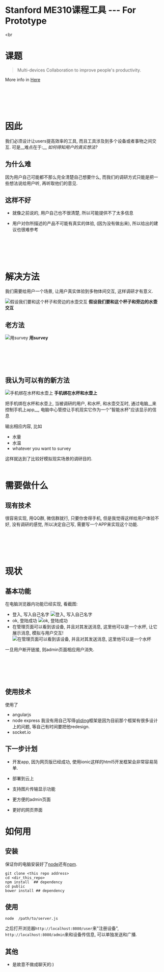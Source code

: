 # Stanford ME310课程工具 --- For Prototype
<br
<br>

# 课题

> Multi-devices Collaboration to improve people's productivity.

More info in [Here](http://www.stanford.edu/group/me310/me310_2014/)

<br>
<br>
<br><br>


# 因此

我们必须设计让users提高效率的工具, 而且工具涉及到多个设备或者事物之间交互. 可是__难点在于:__ *如何得知用户的真实想法?*



## 为什么难

因为用户自己可能都不那么完全清楚自己想要什么, 而我们的调研方式只能是把一些想法说给用户听, 再听取他们的意见.

## 这样不好


- 就像之前说的, 用户自己也不很清楚, 所以可能提供不了太多信息

- 用户对你所描述的产品不可能有真实的体验, (因为没有做出来), 所以给出的建议也很难参考

<br><br><br><br>
# 解决方法

我们需要给用户一个场景, 让用户真实体验到多物体间交互, 这样调研才有意义.

![假设我们要和这个杯子和旁边的水壶交互](./img/cup.jpg)
__假设我们要和这个杯子和旁边的水壶交互__


## 老方法

![用survey](./img/sv.jpg)
__用survey__

<br><br><br><br>
## 我认为可以有的新方法


![手机绑在水杯和水壶上](./img/cup_phone.jpg)
__手机绑在水杯和水壶上__
<br>

把手机绑在水杯和水壶上, 当被调研的用户, 和水杯, 和水壶交互时, 通过电脑__来控制手机上app__, 电脑中心管控让手机现实它作为一个"智能水杯"应该显示的信息
<br>

输出相应内容, 比如

- 水量
- 水温
- whatever you want to survey

这样就达到了比较好模拟现实场景的调研目的.
<br><br>
# 需要做什么

## 现有技术

很容易实现, 用QQ群, 微信群就行, 只要你舍得手机, 但是我觉得这样给用户体验不好, 没有调研的感觉, 所以决定自己写, 需要写一个APP来实现这个功能.


<br><br><br><br>
# 现状

## 基本功能

在电脑浏览器内功能已经实现, 看截图:

- 登入, 写入自己名字
![登入, 写入自己名字](./img/s1.png)
- ok, 登陆成功
![ok, 登陆成功](./img/s2.png)
- 在管理页面可以看到该设备, 并且对其发送消息, 这里他可以是一个水杯, 让它展示消息, 模拟与用户交互!
![在管理页面可以看到该设备, 并且对其发送消息, 这里他可以是一个水杯](./img/s3.png)

一旦用户断开链接, 则admin页面相应用户消失.



<br><br><br><br>
## 使用技术

使用了
- angularjs
- node express 我没有用自己写得[gliding](https://github.com/BenBBear/gliding)框架是因为目前那个框架有很多设计上的问题, 等自己有时间要把他redesign.
- socket.io


## 下一步计划

- 开发app, 因为网页版已经成功, 使用ionic这样的html5开发框架会非常容易简单.

- 部署到云上

- 支持图片传输显示功能

- 更方便的admin页面

- 更好的网页界面



# 如何用

## 安装
保证你的电脑安装好了[node](http://nodejs.org)还有[npm](https://www.npmjs.org/).

```shell
git clone <this repo address>
cd <dir_this_repo>
npm install  ## dependency
cd public
bower install ## dependency
```

## 使用

```shell
node  /path/to/server.js
```

之后打开浏览器`http://localhost:8080/user`来"注册设备", `http://localhost:8080/admin`来和设备传信息, 可以单独发送和广播.





## 其他

- 是故意不做成聊天的:)
